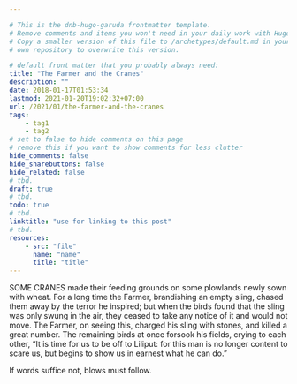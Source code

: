 ```yaml
---

# This is the dnb-hugo-garuda frontmatter template. 
# Remove comments and items you won't need in your daily work with Hugo.
# Copy a smaller version of this file to /archetypes/default.md in your
# own repository to overwrite this version.

# default front matter that you probably always need:
title: "The Farmer and the Cranes"
description: ""
date: 2018-01-17T01:53:34
lastmod: 2021-01-20T19:02:32+07:00
url: /2021/01/the-farmer-and-the-cranes
tags:
    - tag1
    - tag2
# set to false to hide comments on this page
# remove this if you want to show comments for less clutter
hide_comments: false
hide_sharebuttons: false
hide_related: false
# tbd.
draft: true
# tbd.
todo: true
# tbd.
linktitle: "use for linking to this post"
# tbd.
resources:
    - src: "file"
      name: "name"
      title: "title"
---
```

SOME CRANES made their feeding grounds on some plowlands newly sown with wheat. For a long time the Farmer, brandishing an empty sling, chased them away by the terror he inspired; but when the birds found that the sling was only swung in the air, they ceased to take any notice of it and would not move. The Farmer, on seeing this, charged his sling with stones, and killed a great number. The remaining birds at once forsook his fields, crying to each other, “It is time for us to be off to Liliput: for this man is no longer content to scare us, but begins to show us in earnest what he can do.”

If words suffice not, blows must follow.


